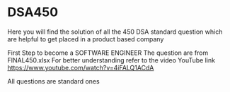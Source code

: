 # DSA450

Here you will find the solution of all the 450 DSA standard question
which are helpful to get placed in a product based company

First Step to become a SOFTWARE ENGINEER
The question are from FINAL450.xlsx 
For better understanding refer to the video YouTube link 
https://www.youtube.com/watch?v=4iFALQ1ACdA

All questions are standard ones 
